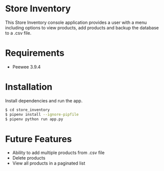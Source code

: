 # Store Inventory

This Store Inventory console application provides a user with a menu
including options to view products, add products and backup the database to
a .csv file.

# Requirements
- Peewee 3.9.4

# Installation
Install dependencies and run the app.

```sh
$ cd store_inventory
$ pipenv install --ignore-pipfile
$ pipenv python run app.py
```

# Future Features
- Ability to add multiple products from .csv file
- Delete products
- View all products in a paginated list
